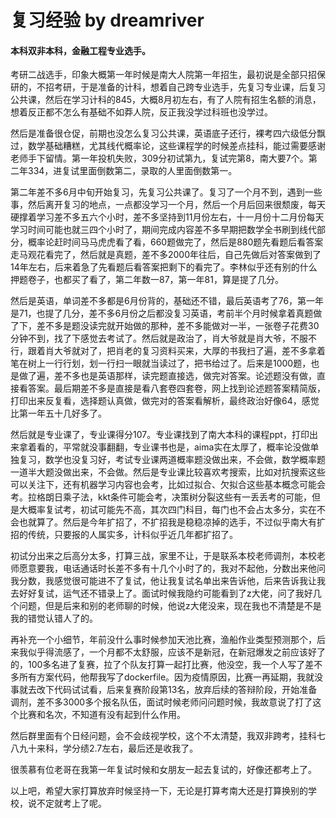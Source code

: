 # 复习经验 by dreamriver

#### 本科双非本科，金融工程专业选手。
​        考研二战选手，印象大概第一年时候是南大人院第一年招生，最初说是全部只招保研的，不招考研，于是准备的计科，想着自己跨专业选手，先复习专业课，后复习公共课，然后在学习计科的845，大概8月初左右，有了人院有招生名额的消息，想着反正都不怎么有基础不如莽人院，反正我没学过科班也没学过。
​        

​        然后是准备很仓促，前期也没怎么复习公共课，英语底子还行，裸考四六级低分飘过，数学基础糟糕，尤其线代概率论，这些课程学的时候差点挂科，能过需要感谢老师手下留情。第一年投机失败，309分初试第九，复试完第8，南大要7个。第二年334，进复试里面倒数第二，录取的人里面倒数第一。

​        第二年差不多6月中旬开始复习，先复习公共课了。复习了一个月不到，遇到一些事，然后离开复习的地点，一点都没学习一个月，然后一个月后回来很颓废，每天硬撑着学习差不多五六个小时，差不多坚持到11月份左右，十一月份十二月份每天学习时间可能也就三四个小时了，期间完成内容差不多早期把数学全书刷到线代部分，概率论赶时间马马虎虎看了看，660题做完了，然后是880题先看题后看答案走马观花看完了，然后就是真题，差不多2000年往后，自己先做后对答案做到了14年左右，后来着急了先看题后看答案把剩下的看完了。李林似乎还有别的什么押题卷子，也都买了看了，第二年数一87，第一年81，算是提了几分。

​        然后是英语，单词差不多都是6月份背的，基础还不错，最后英语考了76，第一年是71，也提了几分，差不多6月份之后都没复习英语，考前半个月时候拿着真题做了下，差不多是题没读完就开始做的那种，差不多能做对一半，一张卷子花费30分钟不到，找了下感觉去考试了。然后就是政治了，肖大爷就是肖大爷，不服不行，跟着肖大爷就对了，把肖老的复习资料买来，大厚的书我扫了遍，差不多拿着笔在树上一行行划，划一行扫一眼就当读过了，把书给过了。后来是1000题，也是做了遍，差不多也是英语那样，读完题直接选，做完对答案。论述题没有做，直接看答案。最后期差不多是直接是看八套卷四套卷，网上找到论述题答案精简版，打印出来反复看，选择题认真做，做完对的答案看解析，最终政治好像64，感觉比第一年五十几好多了。


​        然后就是专业课了，专业课得分107。专业课找到了南大本科的课程ppt，打印出来拿着看的，平常就没事翻翻，专业课书也是，aima实在太厚了，概率论没做单独复习，数学也没复习好，考试专业课两道概率题没做出来，不会做，数学概率题一道半大题没做出来，不会做。然后是专业课比较喜欢考搜索，比如对抗搜索这些可以关注下，还有机器学习内容也会考，比如过拟合、欠拟合这些基本概念可能会考。拉格朗日乘子法，kkt条件可能会考，决策树分裂这些有一丢丢考的可能，但是大概率复试考，初试可能先不高，其次四门科目，每门也不会占太多分，实在不会也就算了。然后是今年扩招了，不扩招我是稳稳凉掉的选手，不过似乎南大有扩招的传统，只要报的人属实多，计科似乎近几年都扩招了。
​        

​        初试分出来之后高分太多，打算三战，家里不让，于是联系本校老师调剂，本校老师愿意要我，电话通话时长差不多有十几个小时了的，我对不起他，分数出来他问我分数，我感觉很可能进不了复试，他让我复试名单出来告诉他，后来告诉我让我去好好复试，运气还不错录上了。面试时候我隐约可能看到了z大佬，问了我好几个问题，但是后来和别的老师聊的时候，他说z大佬没来，现在我也不清楚是不是我的错觉认错人了的。
​        

​        再补充一个小细节，年前没什么事时候参加天池比赛，渔船作业类型预测那个，后来我似乎得流感了，一个月都不太舒服，应该不是新冠，在新冠爆发之前应该好了的，100多名进了复赛，拉了个队友打算一起打比赛，他没空，我一个人写了差不多所有方案代码，他帮我写了dockerfile。因为疫情原因，比赛一再延期，我就没事就去改下代码试试看，后来复赛阶段第13名，放弃后续的答辩阶段，开始准备调剂，差不多3000多个报名队伍，面试时候老师问问题时候，我故意说了打了这个比赛和名次，不知道有没有起到什么作用。
​        

​        然后群里面有个日经问题，会不会歧视学校，这个不太清楚，我双非跨考，挂科七八九十来科，学分绩2.7左右，最后还是收我了。
​        

​        很羡慕有位老哥在我第一年复试时候和女朋友一起去复试的，好像还都考上了。
​        

​        以上吧，希望大家打算放弃时候坚持一下，无论是打算考南大还是打算换别的学校，说不定就考上了呢。
